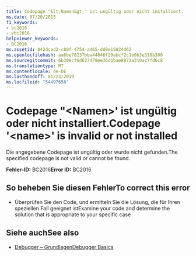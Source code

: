 ```yaml
---
title: Codepage "&lt;Namen&gt;' ist ungültig oder nicht installiert.
ms.date: 07/20/2015
f1_keywords:
- bc2016
- vbc2016
helpviewer_keywords:
- BC2016
ms.assetid: 842dced2-c80f-4754-a465-dd0e15024d62
ms.openlocfilehash: aa6be78237bba44846f29abcf2c1e0b3e310b300
ms.sourcegitcommit: 6b308cf6d627d78ee36dbbae8972a310ac7fd6c8
ms.translationtype: MT
ms.contentlocale: de-DE
ms.lasthandoff: 01/23/2019
ms.locfileid: "54497656"
---
```

# <a name="codepage-ltnamegt-is-invalid-or-not-installed"></a><span data-ttu-id="036d9-102">Codepage "&lt;Namen&gt;' ist ungültig oder nicht installiert.</span><span class="sxs-lookup"><span data-stu-id="036d9-102">Codepage '&lt;name&gt;' is invalid or not installed</span></span>
<span data-ttu-id="036d9-103">Die angegebene Codepage ist ungültig oder wurde nicht gefunden.</span><span class="sxs-lookup"><span data-stu-id="036d9-103">The specified codepage is not valid or cannot be found.</span></span>  
  
 <span data-ttu-id="036d9-104">**Fehler-ID:** BC2016</span><span class="sxs-lookup"><span data-stu-id="036d9-104">**Error ID:** BC2016</span></span>  
  
## <a name="to-correct-this-error"></a><span data-ttu-id="036d9-105">So beheben Sie diesen Fehler</span><span class="sxs-lookup"><span data-stu-id="036d9-105">To correct this error</span></span>  
  
-   <span data-ttu-id="036d9-106">Überprüfen Sie den Code, und ermitteln Sie die Lösung, die für Ihren speziellen Fall geeignet ist</span><span class="sxs-lookup"><span data-stu-id="036d9-106">Examine your code and determine the solution that is appropriate to your specific case</span></span>  
  
## <a name="see-also"></a><span data-ttu-id="036d9-107">Siehe auch</span><span class="sxs-lookup"><span data-stu-id="036d9-107">See also</span></span>
- [<span data-ttu-id="036d9-108">Debugger – Grundlagen</span><span class="sxs-lookup"><span data-stu-id="036d9-108">Debugger Basics</span></span>](/visualstudio/debugger/debugger-basics)
